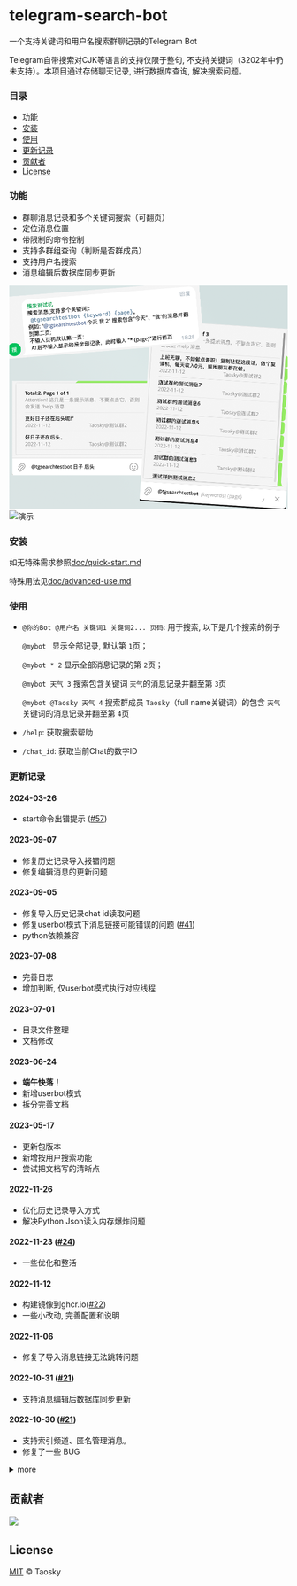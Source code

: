 # telegram-search-bot

一个支持关键词和用户名搜索群聊记录的Telegram Bot

Telegram自带搜索对CJK等语言的支持仅限于整句, 不支持关键词（3202年中仍未支持）。本项目通过存储聊天记录, 进行数据库查询, 解决搜索问题。

### 目录

- [功能](#功能)
- [安装](#安装)
- [使用](#使用)
- [更新记录](#更新记录)
- [贡献者](#贡献者)
- [License](#license)

### 功能

- 群聊消息记录和多个关键词搜索（可翻页）
- 定位消息位置
- 带限制的命令控制
- 支持多群组查询（判断是否群成员）
- 支持用户名搜索
- 消息编辑后数据库同步更新

![预览](preview/preview.png)
![演示](preview/full.gif)

### 安装

如无特殊需求参照[doc/quick-start.md](doc/quick-start.md)

特殊用法见[doc/advanced-use.md](doc/advanced-use.md)

### 使用

- `@你的Bot @用户名 关键词1 关键词2... 页码`: 用于搜索, 以下是几个搜索的例子

  `@mybot ` 显示全部记录, 默认第 `1`页；

  `@mybot * 2` 显示全部消息记录的第 `2`页；

  `@mybot 天气 3` 搜索包含关键词 `天气`的消息记录并翻至第 `3`页

  `@mybot @Taosky 天气 4` 搜索群成员 `Taosky`（full name关键词）的包含 `天气`关键词的消息记录并翻至第 `4`页
- `/help`: 获取搜索帮助
- `/chat_id`: 获取当前Chat的数字ID

### 更新记录

#### 2024-03-26

- start命令出错提示 ([#57](https://github.com/Taosky/telegram-search-bot/issues/57))

#### 2023-09-07

- 修复历史记录导入报错问题
- 修复编辑消息的更新问题

#### 2023-09-05

- 修复导入历史记录chat id读取问题
- 修复userbot模式下消息链接可能错误的问题 ([#41](https://github.com/Taosky/telegram-search-bot/issues/41))
- python依赖兼容

#### 2023-07-08

- 完善日志
- 增加判断, 仅userbot模式执行对应线程

#### 2023-07-01

- 目录文件整理
- 文档修改

#### 2023-06-24

- **端午快落！**
- 新增userbot模式
- 拆分完善文档

#### 2023-05-17

- 更新包版本
- 新增按用户搜索功能
- 尝试把文档写的清晰点

#### 2022-11-26

- 优化历史记录导入方式
- 解决Python Json读入内存爆炸问题

#### 2022-11-23 ([#24](https://github.com/Taosky/telegram-search-bot/pull/24))

- 一些优化和整活

#### 2022-11-12

- 构建镜像到ghcr.io([#22](https://github.com/Taosky/telegram-search-bot/pull/22))
- 一些小改动, 完善配置和说明

#### 2022-11-06

- 修复了导入消息链接无法跳转问题

#### 2022-10-31 ([#21](https://github.com/Taosky/telegram-search-bot/pull/21))

- 支持消息编辑后数据库同步更新

#### 2022-10-30 ([#21](https://github.com/Taosky/telegram-search-bot/pull/21))

- 支持索引频道、匿名管理消息。
- 修复了一些 BUG

<details>
<summary>more</summary>

#### 2022-10-24 ([#19](https://github.com/Taosky/telegram-search-bot/pull/19))

- 优化了在 inline mode下发送 /help 的逻辑
- 更好的权限控制
- 修改了引用消息时引号的用法

#### 2022-06-15

- 修复导入历史记录Chat ID不匹配的问题
- 修复Message ID重复的问题
- 修复导入历史记录报错的问题

#### 2022-02-17

- 记录和搜索支持多个群组（数据库有变化, 要重新导入历史记录）
- 搜索时用户名后显示"@群组"用于区分消息来源
- 在搜索时, 根据用户是否为群组成员筛选搜索结果

#### 2022-02-13

- WebHook模式及docker-compose
- 修复inline mode没有鉴权问题
- 修复text为空时报错问题

#### 2022-02-08

- Web界面可导入历史消息（5006端口）

#### 2022-01-06

- Docker化

#### 2021-09-20

- 更新python-telegram-bot库
- 重构代码, 简化操作

#### 2021-07-03

- 支持多关键词搜索

#### 2021-02-04

- 修复inline mode部分关键词结果不显示问题（特定字符导致的解析错误）

#### 2020-01-11 (V1.0)

- 新增导入历史消息记录。（仅初始化数据库可用, 且无法定位）
- 新增原消息链接模式, 超级群组可用, 通过点击链接定位消息

#### 2019-04-27

- 添加代理选项（酸酸乳的socks5貌似不行, http可用）

#### 2019-04-02

- 修复重复报时。
- 完善README。

#### 2019-03-03

- 修复搜索的页码问题。

#### 2019-03-02

- 重写了大量代码, 更换MYSQL数据库为SQLITE, 使用ORM, 简化后续的开发及方便用户配置。
- 增加排除ID的配置
- 增加图片、视频、语音、音频的复读
- 增加群员获取数据库的命令
- 存储信息过程中过滤机器人的信息
- Bot的用户名无需手动设置
- 修复管理员权限模式下的无权限不能复读的问题。

</details>

## 贡献者

<a href="https://github.com/Taosky/telegram-search-bot/graphs/contributors"><img src="https://opencollective.com/telegram-search-bot/contributors.svg?width=890&button=false" /></a>

## License

[MIT](LICENSE) © Taosky

